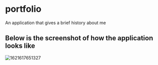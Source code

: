 # portfolio

An application that gives a brief history about me

## Below is the screenshot of how the application looks like 

![1621617651327](https://user-images.githubusercontent.com/40490934/119175151-64c29580-ba61-11eb-93da-9f35bb2c4704.jpg)

